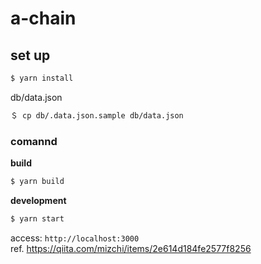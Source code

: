 # a-chain

## set up

```sh
$ yarn install
```

db/data.json
```sh
＄ cp db/.data.json.sample db/data.json
```

### comannd

**build**
```sh
$ yarn build
```

**development**
```sh
$ yarn start
```
access: `http://localhost:3000`  
ref. https://qiita.com/mizchi/items/2e614d184fe2577f8256



